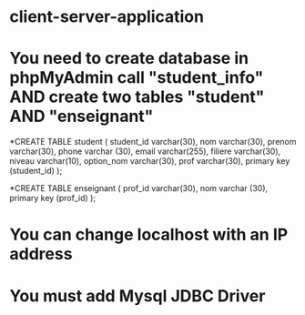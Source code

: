 # client-server-application


# You need to create database in phpMyAdmin call "student_info" AND create two tables "student" AND "enseignant"



*CREATE TABLE student 
   ( student_id varchar(30),
     nom varchar(30),
     prenom varchar(30),
     phone varchar (30),
     email varchar(255),
     filiere varchar(30),
     niveau varchar(10),
     option_nom varchar(30),
     prof varchar(30),
     primary key (student_id)
     );
     
*CREATE TABLE enseignant
   ( prof_id varchar(30),
     nom varchar (30),
     primary key (prof_id)
   );
   
# You can change localhost with an IP address 
# You must add Mysql JDBC Driver
     
     
     
